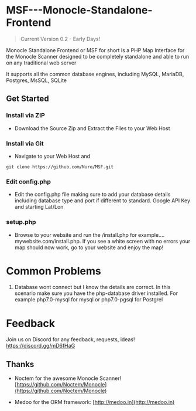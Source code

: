 # MSF---Monocle-Standalone-Frontend

> Current Version 0.2 - Early Days!

Monocle Standalone Frontend or MSF for short is a PHP Map Interface for the Monocle Scanner designed to be completely standalone and able to run on any traditional web server

It supports all the common database engines, including MySQL, MariaDB, Postgres, MsSQL, SQLite

## Get Started

### Install via ZIP

* Download the Source Zip and Extract the Files to your Web Host

### Install via Git

* Navigate to your Web Host and 
```
git clone https://github.com/Nuro/MSF.git
```

### Edit config.php

* Edit the config.php file making sure to add your database details including database type and port if different to standard.  Google API Key and starting Lat/Lon

### setup.php

* Browse to your website and run the /install.php for example.... mywebsite.com/install.php.  If you see a white screen with no errors your map should now work, go to your website and enjoy the map!


# Common Problems
1) Database wont connect but I know the details are correct.  In this scenario make sure you have the php-database driver installed. For example php7.0-mysql for mysql or php7.0-pgsql for Postgrel

# Feedback
Join us on Discord for any feedback, requests, ideas! https://discord.gg/mD6fHaG

## Thanks

* Noctem for the awesome Monocle Scanner! [https://github.com/Noctem/Monocle](https://github.com/Noctem/Monocle)

* Medoo for the ORM framework: [http://medoo.in](http://medoo.in)
